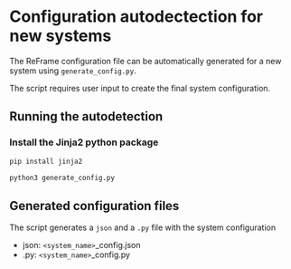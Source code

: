 # Configuration autodectection for new systems

The ReFrame configuration file can be automatically generated for a new system using ```generate_config.py```.

The script requires user input to create the final system configuration.

## Running the autodetection

### Install the Jinja2 python package

```sh
pip install jinja2
```

```sh
python3 generate_config.py
```

## Generated configuration files

The script generates a ```json``` and a ```.py``` file with the system configuration

- json: ```<system_name>```_config.json
- .py: ```<system_name>```_config.py
